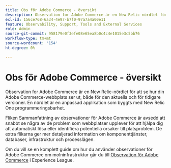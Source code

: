 ```yaml
---
title: Obs för Adobe Commerce - översikt
description: Observation for Adobe Commerce är en New Relic-nördlet för att se hur din Adobe Commerce-webbplats ser ut, både för den aktuella och för tidigare versioner. En nördlet är en anpassad applikation som byggts med New Relic One programmeringsbarhet.
exl-id: 156ce768-6a34-4e97-b7f0-97a7a4a00e11
feature: Observability, Support, Tools and External Services
role: Admin
source-git-commit: 958179e0f3efe08e65ea8b0c4c4e1015e3c5bb76
workflow-type: tm+mt
source-wordcount: '154'
ht-degree: 0%

---
```


# Obs för Adobe Commerce - översikt

Observation for Adobe Commerce är en New Relic-nördlet för att se hur din Adobe Commerce-webbplats ser ut, både för den aktuella och för tidigare versioner. En nördlet är en anpassad applikation som byggts med New Relic One programmeringsbarhet.

Fliken Sammanfattning av observationer för Adobe Commerce är avsedd att snabbt se några av de problem som webbplatser upplever för att hjälpa dig att automatiskt lösa eller identifiera potentiella orsaker till platsproblem. De extra flikarna ger mer detaljerad information om komponenttjänster, databaser, infrastruktur och processlägen.

Om du vill se en komplett guide om hur du använder observationer för Adobe Commerce om molninfrastruktur går du till [Observation för Adobe Commerce](https://experienceleague.adobe.com/docs/commerce-operations/tools/observation-for-adobe-commerce/intro.html) i Experience League.
